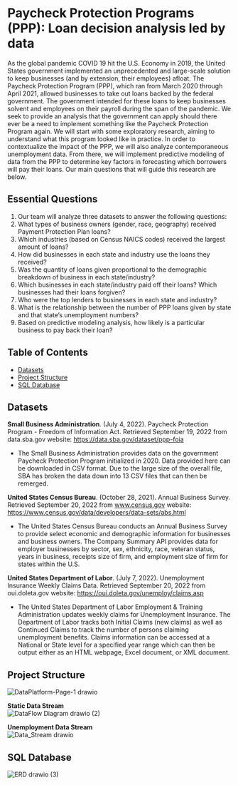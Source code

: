 # Paycheck Protection Programs (PPP): Loan decision analysis led by data

As the global pandemic COVID 19 hit the U.S. Economy in 2019, the United States government implemented an unprecedented and large-scale solution to keep businesses (and by extension, their employees) afloat. The Paycheck Protection Program (PPP), which ran from March 2020 through April 2021, allowed businesses to take out loans backed by the federal government. The government intended for these loans to keep businesses solvent and employees on their payroll during the span of the pandemic.
We seek to provide an analysis that the government can apply should there ever be a need to implement something like the Paycheck Protection Program again. We will start with some exploratory research, aiming to understand what this program looked like in practice. In order to contextualize the impact of the PPP, we will also analyze contemporaneous unemployment data. From there, we will implement predictive modeling of data from the PPP to determine key factors in forecasting which borrowers will pay their loans. Our main questions that will guide this research are below.

## Essential Questions
1. Our team will analyze three datasets to answer the following questions:
2. What types of business owners (gender, race, geography) received Payment Protection Plan loans? 
3. Which industries (based on Census NAICS codes) received the largest amount of loans?
4. How did businesses in each state and industry use the loans they received?  
5. Was the quantity of loans given proportional to the demographic breakdown of business in each state/industry?
6. Which businesses in each state/industry paid off their loans? Which businesses had their loans forgiven?
7. Who were the top lenders to businesses in each state and industry?
8. What is the relationship between the number of PPP loans given by state and that state’s unemployment numbers?
9. Based on predictive modeling analysis, how likely is a particular business to pay back their loan?

## Table of Contents
- [Datasets](#Datasets)
- [Project Structure](#Project-Structure)
- [SQL Database](#SQL-Database)


## Datasets
**Small Business Administration**. (July 4, 2022). Paycheck Protection Program - Freedom of Information Act. Retrieved
September 19, 2022 from data.sba.gov website: https://data.sba.gov/dataset/ppp-foia
- The Small Business Administration provides data on the government Paycheck Protection Program initialized in 2020. Data provided here can be downloaded in CSV format. Due to the large size of the overall file, SBA has broken the data down into 13 CSV files that can then be remerged.

**United States Census Bureau**. (October 28, 2021). Annual Business Survey. Retrieved September 20, 2022 from
www.census.gov website: https://www.census.gov/data/developers/data-sets/abs.html
- The United States Census Bureau conducts an Annual Business Survey to provide select economic and demographic information for businesses and business owners. The Company Summary API provides data for employer businesses by sector, sex, ethnicity, race, veteran status, years in business, receipts size of firm, and employment size of firm for states within the U.S.

**United States Department of Labor**. (July 7, 2022). Unemployment Insurance Weekly Claims Data. Retrieved September
20, 2022 from oui.doleta.gov website: https://oui.doleta.gov/unemploy/claims.asp
- The United States Department of Labor Employment & Training Administration updates weekly claims for Unemployment Insurance. The Department of Labor tracks both Initial Claims (new claims) as well as Continued Claims to track the number of persons claiming unemployment benefits. Claims information can be accessed at a National or State level for a specified year range which can then be output either as an HTML webpage, Excel document, or XML document.

## Project Structure
![DataPlatform-Page-1 drawio](https://user-images.githubusercontent.com/104226913/192575526-b12ce4d0-dd1c-46cc-be9b-426d1a910c20.png)

**Static Data Stream** <br>
![DataFlow Diagram drawio (2)](https://user-images.githubusercontent.com/104226913/192000149-b6e06fd3-0e6a-4860-8f0a-8bc1d0a499c8.png)


**Unemployment Data Stream** <br>
![Data_Stream drawio](https://user-images.githubusercontent.com/104226913/191998353-b38502ee-bfcc-446a-a7a0-3c6b89621907.png)

## SQL Database
![ERD drawio (3)](https://user-images.githubusercontent.com/104226913/192618805-d827f6b2-25e0-453a-9f59-462f6657f5f3.png)


